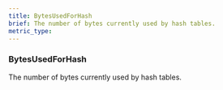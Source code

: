 ```yaml
---
title: BytesUsedForHash
brief: The number of bytes currently used by hash tables.
metric_type:
---
```

### BytesUsedForHash

The number of bytes currently used by hash tables.
